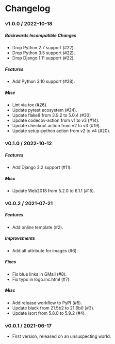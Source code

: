 Changelog
=========

### v1.0.0 / 2022-10-18

##### Backwards Incompatible Changes

  - Drop Python 2.7 support (#22).
  - Drop Python 3.5 support (#22).
  - Drop Django 1.11 support (#22).

##### Features

  - Add Python 3.10 support (#28).

##### Misc

  - Lint via tox (#26).
  - Update pytest ecosystem (#24).
  - Update flake8 from 3.9.2 to 5.0.4 (#30)
  - Update codecov-action from v1 to v3 (#14).
  - Update checkout action from v2 to v3 (#19).
  - Update setup-python action from v2 to v4 (#20).

### v0.1.0 / 2022-10-12

##### Features

  - Add Django 3.2 support (#11).

##### Misc

  - Update Web2018 from 5.2.0 to 6.1.1 (#15).

### v0.0.2 / 2021-07-21

##### Features

  - Add online template (#2).

##### Improvements

  - Add alt attribute for images (#6).

##### Fixes

  - Fix blue links in GMail (#8).
  - Fix typo in logo.inc.html (#7).

##### Misc

  - Add release workflow to PyPI (#5).
  - Update black from 21.5b2 to 21.6b0 (#3).
  - Update isort from 5.8.0 to 5.9.2 (#4).

### v0.0.1 / 2021-06-17

  - First version, released on an unsuspecting world.
